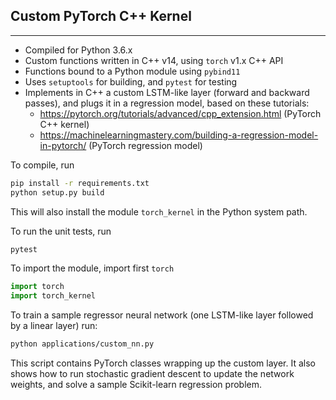 ## Custom PyTorch C++ Kernel
---

- Compiled for Python 3.6.x
- Custom functions written in C++ v14, using `torch` v1.x C++ API
- Functions bound to a Python module using `pybind11`
- Uses `setuptools` for building, and `pytest` for testing
- Implements in C++ a custom LSTM-like layer (forward and backward passes), and plugs it in a regression
  model, based on these tutorials:
  * https://pytorch.org/tutorials/advanced/cpp_extension.html (PyTorch C++ kernel)
  * https://machinelearningmastery.com/building-a-regression-model-in-pytorch/ (PyTorch regression model)

To compile, run
```bash
pip install -r requirements.txt
python setup.py build
```
This will also install the module `torch_kernel` in the Python system path.

To run the unit tests, run
```bash
pytest
```

To import the module, import first `torch`
```python
import torch
import torch_kernel
```

To train a sample regressor neural network (one LSTM-like layer followed by a linear layer) run:
```bash
python applications/custom_nn.py
```
This script contains PyTorch classes wrapping up the custom layer. It also shows
how to run stochastic gradient descent to update the network weights, and solve
a sample Scikit-learn regression problem.
